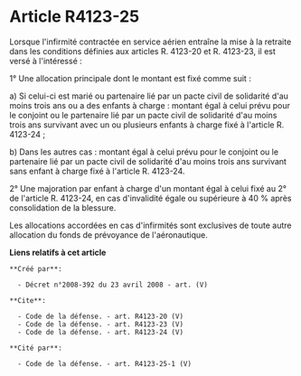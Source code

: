 # Article R4123-25

Lorsque l'infirmité contractée en service aérien entraîne la mise à la retraite dans les conditions définies aux articles R.
4123-20 et R. 4123-23, il est versé à l'intéressé : 

1° Une allocation principale dont le montant est fixé comme suit : 

a) Si celui-ci est marié ou partenaire lié par un pacte civil de solidarité d'au moins trois ans ou a des enfants à charge :
montant égal à celui prévu pour le conjoint ou le partenaire lié par un pacte civil de solidarité d'au moins trois ans
survivant avec un ou plusieurs enfants à charge fixé à l'article R. 4123-24 ; 

b) Dans les autres cas : montant égal à celui prévu pour le conjoint ou le partenaire lié par un pacte civil de solidarité
d'au moins trois ans survivant sans enfant à charge fixé à l'article R. 4123-24. 

2° Une majoration par enfant à charge d'un montant égal à celui fixé au 2° de l'article R. 4123-24, en cas d'invalidité égale
ou supérieure à 40 % après consolidation de la blessure. 

Les allocations accordées en cas d'infirmités sont exclusives de toute autre allocation du fonds de prévoyance de
l'aéronautique.

**Liens relatifs à cet article**

	**Créé par**:

	  - Décret n°2008-392 du 23 avril 2008 - art. (V)

	**Cite**:

	  - Code de la défense. - art. R4123-20 (V)
	  - Code de la défense. - art. R4123-23 (V)
	  - Code de la défense. - art. R4123-24 (V)

	**Cité par**:

	  - Code de la défense. - art. R4123-25-1 (V)
